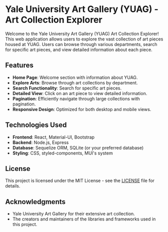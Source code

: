 # Yale University Art Gallery (YUAG) - Art Collection Explorer

Welcome to the Yale University Art Gallery (YUAG) Art Collection Explorer! This web application allows users to explore the vast collection of art pieces housed at YUAG. Users can browse through various departments, search for specific art pieces, and view detailed information about each piece.

## Features

- **Home Page**: Welcome section with information about YUAG.
- **Explore Arts**: Browse through art collections by department.
- **Search Functionality**: Search for specific art pieces.
- **Detailed View**: Click on an art piece to view detailed information.
- **Pagination**: Efficiently navigate through large collections with pagination.
- **Responsive Design**: Optimized for both desktop and mobile views.

## Technologies Used

- **Frontend**: React, Material-UI, Bootstrap
- **Backend**: Node.js, Express
- **Database**: Sequelize ORM, SQLite (or your preferred database)
- **Styling**: CSS, styled-components, MUI's system

## License

This project is licensed under the MIT License - see the [LICENSE](LICENSE) file for details.

## Acknowledgments

- Yale University Art Gallery for their extensive art collection.
- The creators and maintainers of the libraries and frameworks used in this project.

